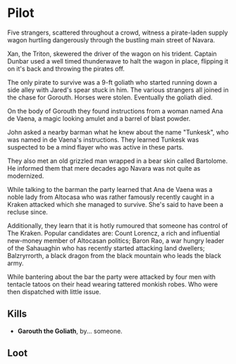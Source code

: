 # Pilot

Five strangers, scattered throughout a crowd, witness a pirate-laden supply wagon hurtling dangerously through the bustling main street of Navara. 

Xan, the Triton, skewered the driver of the wagon on his trident. Captain Dunbar used a well timed thunderwave to halt the wagon in place, flipping it on it's back and throwing the pirates off. 

The only pirate to survive was a 9-ft goliath who started running down a side alley with Jared's spear stuck in him. The various strangers all joined in the chase for Gorouth. Horses were stolen. Eventually the goliath died.

On the body of Gorouth they found instructions from a woman named Ana de Vaena, a magic looking amulet and a barrel of blast powder. 

John asked a nearby barman what he knew about the name "Tunkesk", who was named in de Vaena's instructions. They learned Tunkesk was suspected to be a mind flayer who was active in these parts.

They also met an old grizzled man wrapped in a bear skin called Bartolome. He informed them that mere decades ago Navara was not quite as modernized. 

While talking to the barman the party learned that Ana de Vaena was a noble lady from Altocasa who was rather famously recently caught in a Kraken attacked which she managed to survive. She's said to have been a recluse since.

Additionally, they learn that it is hotly rumoured that someone has control of The Kraken. Popular candidates are: Count Lorencz, a rich and influential new-money member of Altocasan politics; Baron Rao, a war hungry leader of the Sahauaghin who has recently started attacking land dwellers; Balzryrrorth, a black dragon from the black mountain who leads the black army. 

While bantering about the bar the party were attacked by four men with tentacle tatoos on their head wearing tattered monkish robes. Who were then dispatched with little issue.

## Kills

* **Garouth the Goliath**, by... someone. 

## Loot
